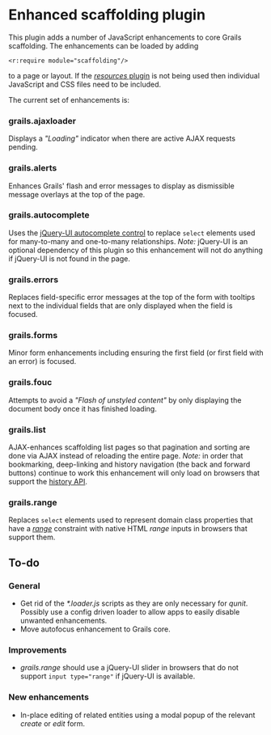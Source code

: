 # Enhanced scaffolding plugin

This plugin adds a number of JavaScript enhancements to core Grails scaffolding. The enhancements can be loaded by adding

	<r:require module="scaffolding"/>

to a page or layout. If the [_resources_ plugin][1] is not being used then individual JavaScript and CSS files need to be included.

The current set of enhancements is:

### grails.ajaxloader

Displays a _"Loading"_ indicator when there are active AJAX requests pending.

### grails.alerts

Enhances Grails' flash and error messages to display as dismissible message overlays at the top of the page.

### grails.autocomplete

Uses the [jQuery-UI autocomplete control][2] to replace `select` elements used for many-to-many and one-to-many relationships. _Note:_ jQuery-UI is an optional dependency of this plugin so this enhancement will not do anything if jQuery-UI is not found in the page.

### grails.errors

Replaces field-specific error messages at the top of the form with tooltips next to the individual fields that are only displayed when the field is focused.

### grails.forms

Minor form enhancements including ensuring the first field (or first field with an error) is focused.

### grails.fouc

Attempts to avoid a _"Flash of unstyled content"_ by only displaying the document body once it has finished loading.

### grails.list

AJAX-enhances scaffolding list pages so that pagination and sorting are done via AJAX instead of reloading the entire page. _Note:_ in order that bookmarking, deep-linking and history navigation (the back and forward buttons) continue to work this enhancement will only load on browsers that support the [history API][3].

### grails.range

Replaces `select` elements used to represent domain class properties that have a [_range_][4] constraint with native HTML _range_ inputs in browsers that support them.

## To-do

### General

* Get rid of the _*.loader.js_ scripts as they are only necessary for _qunit_. Possibly use a config driven loader to allow apps to easily disable unwanted enhancements.
* Move autofocus enhancement to Grails core.

### Improvements

* _grails.range_ should use a jQuery-UI slider in browsers that do not support `input type="range"` if jQuery-UI is available.

### New enhancements

* In-place editing of related entities using a modal popup of the relevant _create_ or _edit_ form.

[1]:http://grails.org/plugin/resources
[2]:http://jqueryui.com/demos/autocomplete/
[3]:http://diveintohtml5.org/history.html
[4]:http://grails.org/doc/latest/ref/Constraints/range.html